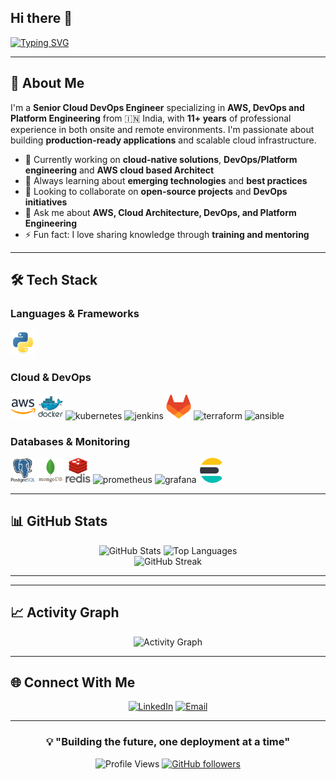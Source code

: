 ## Hi there 👋


[![Typing SVG](https://readme-typing-svg.herokuapp.com?font=Fira+Code&pause=1000&color=2E9EF7&center=true&vCenter=true&width=435&lines=Cloud+Architect;DevOps+%26+Platform+Engineering;11%2B+Years+Experience;Cloud+Architecture+Expert)](https://git.io/typing-svg)

</div>

---

## 🚀 About Me

I'm a **Senior Cloud DevOps Engineer**  specializing in **AWS, DevOps and Platform Engineering** from 🇮🇳 India, with **11+ years** of professional experience in both onsite and remote environments. I'm passionate about building **production-ready applications** and scalable cloud infrastructure.

- 🔭 Currently working on **cloud-native solutions**, **DevOps/Platform engineering** and **AWS cloud based Architect**
- 🌱 Always learning about **emerging technologies** and **best practices**
- 👯 Looking to collaborate on **open-source projects** and **DevOps initiatives**
- 💬 Ask me about **AWS, Cloud Architecture, DevOps, and Platform Engineering**
- ⚡ Fun fact: I love sharing knowledge through **training and mentoring**

---

## 🛠️ Tech Stack

### **Languages & Frameworks**
<p align="left">
  <img src="https://raw.githubusercontent.com/devicons/devicon/master/icons/python/python-original.svg" alt="python" width="40" height="40"/>


</p>

### **Cloud & DevOps**
<p align="left">
  <img src="https://raw.githubusercontent.com/devicons/devicon/master/icons/amazonwebservices/amazonwebservices-original-wordmark.svg" alt="aws" width="40" height="40"/>
  <img src="https://raw.githubusercontent.com/devicons/devicon/master/icons/docker/docker-original-wordmark.svg" alt="docker" width="40" height="40"/>
  <img src="https://www.vectorlogo.zone/logos/kubernetes/kubernetes-icon.svg" alt="kubernetes" width="40" height="40"/>
  <img src="https://www.vectorlogo.zone/logos/jenkins/jenkins-icon.svg" alt="jenkins" width="40" height="40"/>
  <img src="https://raw.githubusercontent.com/devicons/devicon/master/icons/gitlab/gitlab-original.svg" alt="gitlab" width="40" height="40"/>
  <img src="https://www.vectorlogo.zone/logos/terraformio/terraformio-icon.svg" alt="terraform" width="40" height="40"/>
  <img src="https://www.vectorlogo.zone/logos/ansible/ansible-icon.svg" alt="ansible" width="40" height="40"/>
</p>

### **Databases & Monitoring**
<p align="left">
  <img src="https://raw.githubusercontent.com/devicons/devicon/master/icons/postgresql/postgresql-original-wordmark.svg" alt="postgresql" width="40" height="40"/>
  <img src="https://raw.githubusercontent.com/devicons/devicon/master/icons/mongodb/mongodb-original-wordmark.svg" alt="mongodb" width="40" height="40"/>
  <img src="https://raw.githubusercontent.com/devicons/devicon/master/icons/redis/redis-original-wordmark.svg" alt="redis" width="40" height="40"/>
  <img src="https://www.vectorlogo.zone/logos/prometheusio/prometheusio-icon.svg" alt="prometheus" width="40" height="40"/>
  <img src="https://www.vectorlogo.zone/logos/grafana/grafana-icon.svg" alt="grafana" width="40" height="40"/>
  <img src="https://raw.githubusercontent.com/devicons/devicon/master/icons/elasticsearch/elasticsearch-original.svg" alt="elasticsearch" width="40" height="40"/>
</p>

---

## 📊 GitHub Stats

<div align="center">
  <img src="https://github-readme-stats.vercel.app/api?username=saamrajepatil&show_icons=true&theme=tokyonight&hide_border=true&count_private=true" alt="GitHub Stats" height="165">
  <img src="https://github-readme-stats.vercel.app/api/top-langs/?username=saamrajepatil&layout=compact&theme=tokyonight&hide_border=true" alt="Top Languages" height="165">
</div>

<div align="center">
  <img src="https://github-readme-streak-stats.herokuapp.com/?user=saamrajepatil&theme=tokyonight&hide_border=true" alt="GitHub Streak" width="400">
</div>

---

---

## 📈 Activity Graph
<div align="center">
  <img src="https://github-readme-activity-graph.vercel.app/graph?username=saamrajepatil&theme=tokyo-night&hide_border=true" alt="Activity Graph">
</div>

---

## 🌐 Connect With Me

<div align="center">
  

[![LinkedIn](https://img.shields.io/badge/LinkedIn-Connect-blue?style=for-the-badge&logo=linkedin&logoColor=white)](https:/www.linkedin.com/in/samadhanpatil25)
[![Email](https://img.shields.io/badge/Email-saamrajepatil-red?style=for-the-badge&logo=gmail&logoColor=white)](mailto:saamrajepatilm@gmail.com)

</div>

---

<div align="center">
  
### 💡 "Building the future, one deployment at a time" 

![Profile Views](https://komarev.com/ghpvc/?username=saamrajepatil&color=brightgreen&style=flat-square)
[![GitHub followers](https://img.shields.io/github/followers/saamrajepatil?label=Follow&style=social)](https://github.com/saamrajepatil)

</div>
